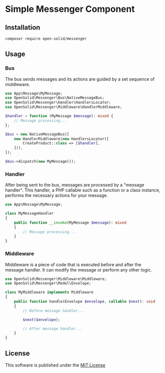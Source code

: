 # Simple Messenger Component

## Installation

```bash
composer require open-solid/messenger
```

## Usage

### Bus

The bus sends messages and its actions are guided by a set sequence of middleware.

```php
use App\Message\MyMessage;
use OpenSolid\Messenger\Bus\NativeMessageBus;
use OpenSolid\Messenger\Handler\HandlersLocator;
use OpenSolid\Messenger\Middleware\HandlerMiddleware;

$handler = function (MyMessage $message): mixed {
    // Message processing...
};

$bus = new NativeMessageBus([
    new HandlerMiddleware(new HandlersLocator([
        CreateProduct::class => [$handler],
    ])),
]);

$bus->dispatch(new MyMessage());
```

### Handler

After being sent to the bus, messages are processed by a "message handler". This handler, a PHP callable such as a 
function or a class instance, performs the necessary actions for your message.

```php
use App\Message\MyMessage;

class MyMessageHandler
{
    public function __invoke(MyMessage $message): mixed
    {
        // Message processing...
    }
}
```

### Middleware

Middleware is a piece of code that is executed before and after the message handler. It can modify the message or
perform any other logic.

```php
use OpenSolid\Messenger\Middleware\Middleware;
use OpenSolid\Messenger\Model\Envelope;

class MyMiddleware implements Middleware
{
    public function handle(Envelope $envelope, callable $next): void
    {
        // Before message handler...

        $next($envelope);

        // After message handler...
    }
}
```

## License

This software is published under the [MIT License](LICENSE)
